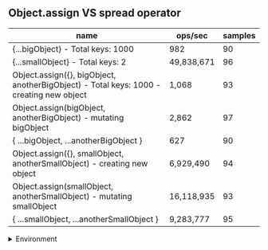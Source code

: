 ## Object.assign VS spread operator

|name|ops/sec|samples|
|-|-|-|
|{...bigObject} - Total keys: 1000|982|90|
|{...smallObject} - Total keys: 2|49,838,671|96|
|Object.assign({}, bigObject, anotherBigObject) - Total keys: 1000 - creating new object|1,068|93|
|Object.assign(bigObject, anotherBigObject) - mutating bigObject|2,862|97|
|{ ...bigObject, ...anotherBigObject }|627|90|
|Object.assign({}, smallObject, anotherSmallObject) - creating new object|6,929,490|94|
|Object.assign(smallObject, anotherSmallObject) - mutating smallObject|16,118,935|93|
|{ ...smallObject, ...anotherSmallObject }|9,283,777|95|


<details>
<summary>Environment</summary>

* __Machine:__ linux x64 | 2 vCPUs | 6.8GB Mem
* __Run:__ Wed Oct 25 2023 04:51:59 GMT+0000 (Coordinated Universal Time)
</details>

<!--
{"environment":{"platform":"linux","arch":"x64","cpus":2,"totalMemory":6.7597503662109375},"benchmarks":[{"name":"{...bigObject} - Total keys: 1000","opsSec":981.6198663896662,"samples":2},{"name":"{...smallObject} - Total keys: 2","opsSec":49838671.10514329,"samples":7},{"name":"Object.assign({}, bigObject, anotherBigObject) - Total keys: 1000 - creating new object","opsSec":1067.815861367222,"samples":3},{"name":"Object.assign(bigObject, anotherBigObject) - mutating bigObject","opsSec":2861.8272452678893,"samples":3},{"name":"{ ...bigObject, ...anotherBigObject }","opsSec":626.5750259089613,"samples":2},{"name":"Object.assign({}, smallObject, anotherSmallObject) - creating new object","opsSec":6929489.567938078,"samples":6},{"name":"Object.assign(smallObject, anotherSmallObject) - mutating smallObject","opsSec":16118934.877914494,"samples":6},{"name":"{ ...smallObject, ...anotherSmallObject }","opsSec":9283777.184729917,"samples":7}]}-->
